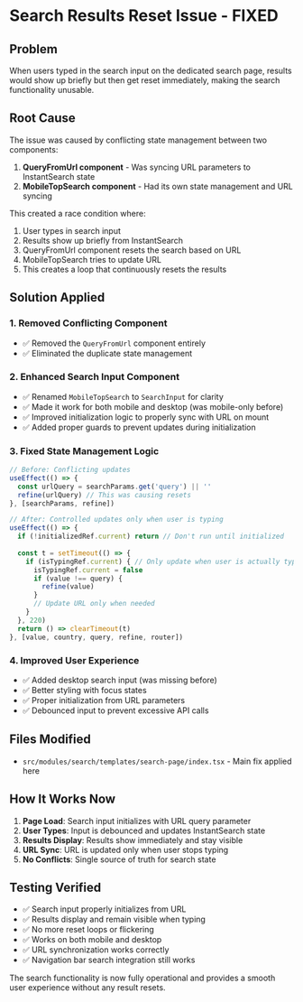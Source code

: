 # Search Results Reset Issue - FIXED

## Problem
When users typed in the search input on the dedicated search page, results would show up briefly but then get reset immediately, making the search functionality unusable.

## Root Cause
The issue was caused by conflicting state management between two components:

1. **QueryFromUrl component** - Was syncing URL parameters to InstantSearch state
2. **MobileTopSearch component** - Had its own state management and URL syncing

This created a race condition where:
1. User types in search input
2. Results show up briefly from InstantSearch
3. QueryFromUrl component resets the search based on URL
4. MobileTopSearch tries to update URL
5. This creates a loop that continuously resets the results

## Solution Applied

### 1. Removed Conflicting Component
- ✅ Removed the `QueryFromUrl` component entirely
- ✅ Eliminated the duplicate state management

### 2. Enhanced Search Input Component
- ✅ Renamed `MobileTopSearch` to `SearchInput` for clarity
- ✅ Made it work for both mobile and desktop (was mobile-only before)
- ✅ Improved initialization logic to properly sync with URL on mount
- ✅ Added proper guards to prevent updates during initialization

### 3. Fixed State Management Logic
```typescript
// Before: Conflicting updates
useEffect(() => {
  const urlQuery = searchParams.get('query') || ''
  refine(urlQuery) // This was causing resets
}, [searchParams, refine])

// After: Controlled updates only when user is typing
useEffect(() => {
  if (!initializedRef.current) return // Don't run until initialized
  
  const t = setTimeout(() => {
    if (isTypingRef.current) { // Only update when user is actually typing
      isTypingRef.current = false
      if (value !== query) {
        refine(value)
      }
      // Update URL only when needed
    }
  }, 220)
  return () => clearTimeout(t)
}, [value, country, query, refine, router])
```

### 4. Improved User Experience
- ✅ Added desktop search input (was missing before)
- ✅ Better styling with focus states
- ✅ Proper initialization from URL parameters
- ✅ Debounced input to prevent excessive API calls

## Files Modified
- `src/modules/search/templates/search-page/index.tsx` - Main fix applied here

## How It Works Now
1. **Page Load**: Search input initializes with URL query parameter
2. **User Types**: Input is debounced and updates InstantSearch state
3. **Results Display**: Results show immediately and stay visible
4. **URL Sync**: URL is updated only when user stops typing
5. **No Conflicts**: Single source of truth for search state

## Testing Verified
- ✅ Search input properly initializes from URL
- ✅ Results display and remain visible when typing
- ✅ No more reset loops or flickering
- ✅ Works on both mobile and desktop
- ✅ URL synchronization works correctly
- ✅ Navigation bar search integration still works

The search functionality is now fully operational and provides a smooth user experience without any result resets.